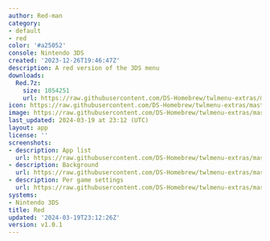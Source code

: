 ```yaml
---
author: Red-man
category:
- default
- red
color: '#a25052'
console: Nintendo 3DS
created: '2023-12-26T19:46:47Z'
description: A red version of the 3DS menu
downloads:
  Red.7z:
    size: 1054251
    url: https://raw.githubusercontent.com/DS-Homebrew/twlmenu-extras/master/_nds/TWiLightMenu/3dsmenu/themes/Red.7z
icon: https://raw.githubusercontent.com/DS-Homebrew/twlmenu-extras/master/_nds/TWiLightMenu/3dsmenu/themes/meta/Red/icon.png
image: https://raw.githubusercontent.com/DS-Homebrew/twlmenu-extras/master/_nds/TWiLightMenu/3dsmenu/themes/meta/Red/icon.png
last_updated: 2024-03-19 at 23:12 (UTC)
layout: app
license: ''
screenshots:
- description: App list
  url: https://raw.githubusercontent.com/DS-Homebrew/twlmenu-extras/master/_nds/TWiLightMenu/3dsmenu/themes/meta/Red/screenshots/app-list.png
- description: Background
  url: https://raw.githubusercontent.com/DS-Homebrew/twlmenu-extras/master/_nds/TWiLightMenu/3dsmenu/themes/meta/Red/screenshots/background.png
- description: Per game settings
  url: https://raw.githubusercontent.com/DS-Homebrew/twlmenu-extras/master/_nds/TWiLightMenu/3dsmenu/themes/meta/Red/screenshots/per-game-settings.png
systems:
- Nintendo 3DS
title: Red
updated: '2024-03-19T23:12:26Z'
version: v1.0.1
---
```


